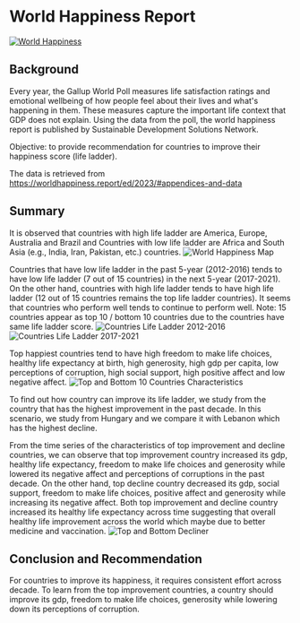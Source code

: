 # World Happiness Report
[![World Happiness](https://github.com/filbert11/Tableau-World-Happiness/blob/main/images/World%20Happiness%20Report%20Overview.png)](https://public.tableau.com/app/profile/filbert3748/viz/WorldHappinessReport_16976345144360/Dashboard1)

## Background
Every year, the Gallup World Poll measures life satisfaction ratings and emotional wellbeing of how people feel about their lives and what's happening in them. These measures capture the important life context that GDP does not explain. Using the data from the poll, the world happiness report is published by Sustainable Development Solutions Network.

Objective: to provide recommendation for countries to improve their happiness score (life ladder).

The data is retrieved from https://worldhappiness.report/ed/2023/#appendices-and-data

## Summary
It is observed that countries with high life ladder are America, Europe, Australia and Brazil and Countries with low life ladder are Africa and South Asia (e.g., India, Iran, Pakistan, etc.) countries.
![World Happiness Map](https://github.com/filbert11/Tableau-World-Happiness/blob/main/images/World%20Happiness%20Map.png)

Countries that have low life ladder in the past 5-year (2012-2016) tends to have low life ladder (7 out of 15 countries) in the next 5-year (2017-2021). On the other hand, countries with high life ladder tends to have high life ladder (12 out of 15 countries remains the top life ladder countries). It seems that countries who perform well tends to continue to perform well.
Note: 15 countries appear as top 10 / bottom 10 countries due to the countries have same life ladder score.
![Countries Life Ladder 2012-2016](https://github.com/filbert11/Tableau-World-Happiness/blob/main/images/Top%20and%20Bot%2010%20Countries%20from%202012-2016.png)
![Countries Life Ladder 2017-2021](https://github.com/filbert11/Tableau-World-Happiness/blob/main/images/Top%20and%20Bot%2010%20Countries%20from%202017-2021.png)

Top happiest countries tend to have high freedom to make life choices, healthy life expectancy at birth, high generosity, high gdp per capita, low perceptions of corruption, high social support, high positive affect and low negative affect.
![Top and Bottom 10 Countries Characteristics](https://github.com/filbert11/Tableau-World-Happiness/blob/main/images/Top%2010%20and%20Bottom%2010%20Characteristics.png)

To find out how country can improve its life ladder, we study from the country that has the highest improvement in the past decade. In this scenario, we study from Hungary and we compare it with Lebanon which has the highest decline.

From the time series of the characteristics of top improvement and decline countries, we can observe that top improvement country increased its gdp, healthy life expectancy, freedom to make life choices and generosity while lowered its negative affect and perceptions of corruptions in the past decade. On the other hand, top decline country decreased its gdp, social support, freedom to make life choices, positive affect and generosity while increasing its negative affect. Both top improvement and decline country increased its healthy life expectancy across time suggesting that overall healthy life improvement across the world which maybe due to better medicine and vaccination.
![Top and Bottom Decliner](https://github.com/filbert11/Tableau-World-Happiness/blob/main/images/Hungary%20(Top%20Performer)%20VS%20Lebanon%20(Top%20Decliner).png)

## Conclusion and Recommendation
For countries to improve its happiness, it requires consistent effort across decade. To learn from the top improvement countries, a country should improve its gdp, freedom to make life choices, generosity while lowering down its perceptions of corruption. 
